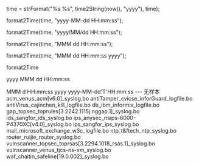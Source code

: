 time = strFormat("%s %s", time2String(now(), "yyyy"), time);


format2Time(time, "yyyy-MM-dd HH:mm:ss");

format2Time(time, "yyyy/MM/dd HH:mm:ss");

format2Time(time, "MMM dd HH:mm:ss");

format2Time(time, "MMM dd HH:mm:ss yyyy");

format2Time

yyyy MMM dd HH:mm:ss

MMM d HH:mm:ss yyyy
yyyy-MM-dd'T'HH:mm:ss
--- 无样本
acm_venus_acm[v6.0]_syslog.bo
antiTamper_cvicse_inforGuard_logfile.bo
antiVirus_cajinchen_kill_logfile.bo
db_ibm_informix_logfile.bo
gap_topsec_toprules[3.2242.1115j.nggap.1]_syslog.bo
ids_sangfor_ids_syslog.bo
ips_anysec_nsips-6000-P4370XC[v4.0]_syslog.bo
ips_sangfor_ips_syslog.bo
mail_microsoft_exchange_w3c_logfile.bo
ntp_t&ftech_ntp_syslog.bo
router_ruijie_router_syslog.bo
vulnscanner_topsec_toprsas[3.2294.1018_rsas.1]_syslog.bo
vulnscanner_venus_tjcs-ns-vm_syslog.bo
waf_chaitin_safeline[19.0.002]_syslog.bo